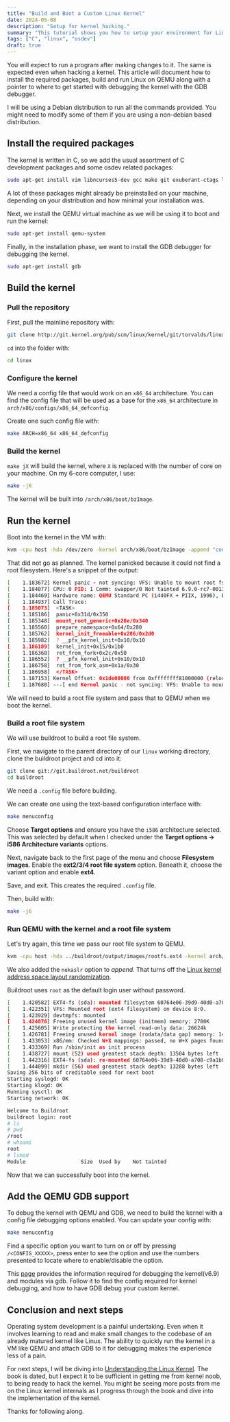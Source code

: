 ```yaml
---
title: "Build and Boot a Custom Linux Kernel"
date: 2024-05-08
description: "Setup for kernel hacking."
summary: "This tutorial shows you how to setup your environment for Linux kernel hacking. We will install the required dependencies, build, and boot into the Linux kernel."
tags: ["C", "linux", "osdev"]
draft: true
---
```


You will expect to run a program after making changes to it. The same is expected even when hacking a kernel. This article will document how to install the required packages, build and run Linux on QEMU along with a pointer to where to get started with debugging the kernel with the GDB debugger.

I will be using a Debian distribution to run all the commands provided. You might need to modify some of them if you are using a non-debian based distribution.

## Install the required packages

The kernel is written in C, so we add the usual assortment of C development packages and some osdev related packages:

```sh
sudo apt-get install vim libncurses5-dev gcc make git exuberant-ctags libssl-dev bison flex libelf-dev bc dwarves zstd git-email fakeroot
```

A lot of these packages might already be preinstalled on your machine, depending on your distribution and how minimal your installation was.

Next, we install the QEMU virtual machine as we will be using it to boot and run the kernel:

```sh
sudo apt-get install qemu-system
```

Finally, in the installation phase, we want to install the GDB debugger for debugging the kernel.

```sh
sudo apt-get install gdb
```

## Build the kernel

### Pull the repository

First, pull the mainline repository with:

```sh
git clone http://git.kernel.org/pub/scm/linux/kernel/git/torvalds/linux.git
```

`cd` into the folder with:

```sh
cd linux
```

### Configure the kernel

We need a config file that would work on an `x86_64` architecture. You can find the config file that will be used as a base for the `x86_64` architecture in `arch/x86/configs/x86_64_defconfig`. 

Create one such config file with:

```sh
make ARCH=x86_64 x86_64_defconfig
```

### Build the kernel

`make jX` will build the kernel, where `X` is replaced with the number of core on your machine. On my 6-core computer, I use:

```sh
make -j6
```

The kernel will be built into `/arch/x86/boot/bzImage`.

## Run the kernel

Boot into the kernel in the VM with:

```sh
kvm -cpu host -hda /dev/zero -kernel arch/x86/boot/bzImage -append "console=ttyS0 root=/dev/zero" -serial stdio -display none -m 1G
```

That did not go as planned. The kernel panicked because it could not find a root filesystem. Here's a snippet of the output:

```sh
[    1.183672] Kernel panic - not syncing: VFS: Unable to mount root fs on unknown-block(0,0)
[    1.184077] CPU: 0 PID: 1 Comm: swapper/0 Not tainted 6.9.0-rc7-00136-gf4345f05c0df #1
[    1.184469] Hardware name: QEMU Standard PC (i440FX + PIIX, 1996), BIOS 1.16.2-debian-1.16.2-1 04/01/2014
[    1.184937] Call Trace:
[    1.185073]  <TASK>
[    1.185186]  panic+0x31d/0x350
[    1.185348]  mount_root_generic+0x20e/0x340
[    1.185560]  prepare_namespace+0x64/0x280
[    1.185762]  kernel_init_freeable+0x286/0x2d0
[    1.185982]  ? __pfx_kernel_init+0x10/0x10
[    1.186189]  kernel_init+0x15/0x1b0
[    1.186368]  ret_from_fork+0x2c/0x50
[    1.186552]  ? __pfx_kernel_init+0x10/0x10
[    1.186758]  ret_from_fork_asm+0x1a/0x30
[    1.186958]  </TASK>
[    1.187153] Kernel Offset: 0x1de00000 from 0xffffffff81000000 (relocation range: 0xffffffff80000000-0xffffffffbfffffff)
[    1.187680] ---[ end Kernel panic - not syncing: VFS: Unable to mount root fs on unknown-block(0,0) ]---
```

We will need to build a root file system and pass that to QEMU when we boot the kernel.

### Build a root file system

We will use buildroot to build a root file system.

First, we navigate to the parent directory of our `linux` working directory, clone the buildroot project and cd into it:

```sh
git clone git://git.buildroot.net/buildroot
cd buildroot
```

We need a `.config` file before building.

We can create one using the text-based configuration interface with:

```sh
make menuconfig
```

Choose **Target options** and ensure you have the `i586` architecture selected. This was selected by default when I checked under the **Target options -> i586 Architecture variants** options.

Next, navigate back to the first page of the menu and choose **Filesystem images**. Enable the **ext2/3/4 root file system** option. Beneath it, choose the variant option and enable **ext4**.

Save, and exit. This creates the required `.config` file.

Then, build with:

```sh
make -j6
```

### Run QEMU with the kernel and a root file system

Let's try again, this time we pass our root file system to QEMU.

```sh
kvm -cpu host -hda ../buildroot/output/images/rootfs.ext4 -kernel arch/x86/boot/bzImage -append "root=/dev/sda rw console=ttyS0,115200 acpi=off nokaslr" -serial stdio -display none -m 2G
```

We also added the `nokaslr` option to *append*. That turns off the [Linux kernel address space layout randomization](https://lwn.net/Articles/569635/).

Buildroot uses `root` as the default login user without password.

```sh
[    1.420582] EXT4-fs (sda): mounted filesystem 60764e06-39d9-40d0-a708-c9a1b09d76e9 r/w with ordered data mode. Quota mode: none.
[    1.422351] VFS: Mounted root (ext4 filesystem) on device 8:0.
[    1.423929] devtmpfs: mounted
[    1.424876] Freeing unused kernel image (initmem) memory: 2700K
[    1.425605] Write protecting the kernel read-only data: 26624k
[    1.426781] Freeing unused kernel image (rodata/data gap) memory: 1484K
[    1.433053] x86/mm: Checked W+X mappings: passed, no W+X pages found.
[    1.433369] Run /sbin/init as init process
[    1.438727] mount (52) used greatest stack depth: 13504 bytes left
[    1.442316] EXT4-fs (sda): re-mounted 60764e06-39d9-40d0-a708-c9a1b09d76e9 r/w. Quota mode: none.
[    1.444099] mkdir (56) used greatest stack depth: 13288 bytes left
Saving 256 bits of creditable seed for next boot
Starting syslogd: OK
Starting klogd: OK
Running sysctl: OK
Starting network: OK

Welcome to Buildroot
buildroot login: root
# ls
# pwd
/root
# whoami
root
# lsmod
Module                  Size  Used by    Not tainted
```

Now that we can successfully boot into the kernel.

## Add the QEMU GDB support

To debug the kernel with QEMU and GDB, we need to build the kernel with a config file debugging options enabled. You can update your config with:

```sh
make menuconfig
```

Find a specific option you want to turn on or off by pressing `/<CONFIG_XXXXX>`, press enter to see the option and use the numbers presented to locate where to enable/disable the option.

This [page](https://docs.kernel.org/dev-tools/gdb-kernel-debugging.html) provides the information required for debugging the kernel(v6.9) and modules via gdb. Follow it to find the config required for kernel debugging, and how to have GDB debug your custom kernel.

## Conclusion and next steps

Operating system development is a painful undertaking. Even when it involves learning to read and make small changes to the codebase of an already matured kernel like Linux. The ability to quickly run the kernel in a VM like QEMU and attach GDB to it for debugging makes the experience less of a pain.

For next steps, I will be diving into [Understanding the Linux Kernel](https://amzn.eu/d/cmMIN5d). The book is dated, but I expect it to be sufficient in getting me from kernel noob, to being ready to hack the kernel. You might be seeing more posts from me on the Linux kernel internals as I progress through the book and dive into the implementation of the kernel.

Thanks for following along.
